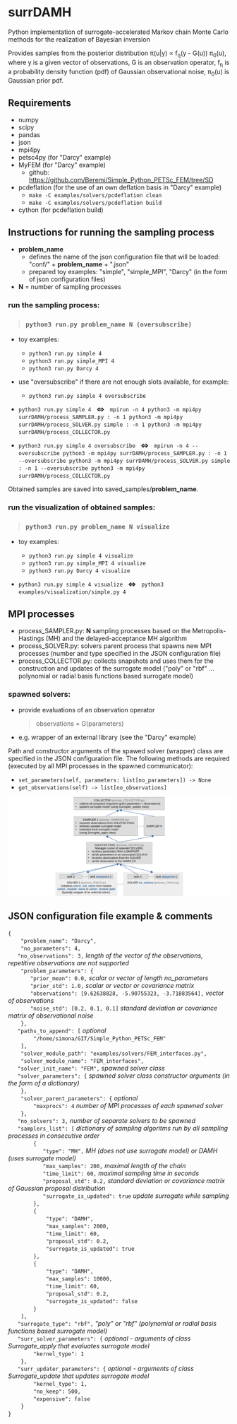 # surrDAMH
Python implementation of surrogate-accelerated Markov chain Monte Carlo methods for the realization of Bayesian inversion

Provides samples from the posterior distribution π(u|y) ∝ f<sub>η</sub>(y - G(u)) π<sub>0</sub>(u), where y is a given vector of observations, G is an observation operator, f<sub>η</sub> is a probability density function (pdf) of Gaussian observational noise, π<sub>0</sub>(u) is Gaussian prior pdf.

## Requirements
- numpy
- scipy
- pandas
- json
- mpi4py
- petsc4py (for "Darcy" example)
- MyFEM (for "Darcy" example)
    - github: https://github.com/Beremi/Simple_Python_PETSc_FEM/tree/SD
- pcdeflation (for the use of an own deflation basis in "Darcy" example)
    - `make -C examples/solvers/pcdeflation clean`
    - `make -C examples/solvers/pcdeflation build`
- cython (for pcdeflation build)

## Instructions for running the sampling process
- **problem_name**
    - defines the name of the json configuration file that will be loaded: "conf/" + **problem_name** + ".json"
    - prepared toy examples: "simple", "simple_MPI", "Darcy" (in the form of json configuration files)
- **N** = number of sampling processes
 
### run the sampling process:
> ### `python3 run.py problem_name N (oversubscribe)`

- toy examples:
    - `python3 run.py simple 4`
    - `python3 run.py simple_MPI 4`
    - `python3 run.py Darcy 4`
- use "oversubscribe" if there are not enough slots available, for example:
    - `python3 run.py simple 4 oversubscribe`

- `python3 run.py simple 4` &nbsp; **<=>** &nbsp; `mpirun -n 4 python3 -m mpi4py surrDAMH/process_SAMPLER.py : -n 1 python3 -m mpi4py surrDAMH/process_SOLVER.py simple : -n 1 python3 -m mpi4py surrDAMH/process_COLLECTOR.py`
- `python3 run.py simple 4 oversubscribe` &nbsp; **<=>** &nbsp; `mpirun -n 4 --oversubscribe python3 -m mpi4py surrDAMH/process_SAMPLER.py : -n 1 --oversubscribe python3 -m mpi4py surrDAMH/process_SOLVER.py simple : -n 1 --oversubscribe python3 -m mpi4py surrDAMH/process_COLLECTOR.py`

Obtained samples are saved into saved_samples/**problem_name**.

### run the visualization of obtained samples:
> ### `python3 run.py problem_name N visualize`

- toy examples:
    - `python3 run.py simple 4 visualize`
    - `python3 run.py simple_MPI 4 visualize`
    - `python3 run.py Darcy 4 visualize`
    
- `python3 run.py simple 4 visualize` &nbsp; **<=>** &nbsp; `python3 examples/visualization/simple.py 4`

## MPI processes
 - process_SAMPLER.py: **N** sampling processes based on the Metropolis-Hastings (MH) and the delayed-acceptance MH algorithm
 - process_SOLVER.py: solvers parent process that spawns new MPI processes (number and type specified in the JSON configuration file)
 - process_COLLECTOR.py: collects snapshots and uses them for the construction and updates of the surrogate model ("poly" or "rbf" ... polynomial or radial basis functions based surrogate model)
 
### spawned solvers:
- provide evaluations of an observation operator
    > observations = G(parameters)
- e.g. wrapper of an external library (see the "Darcy" example)

Path and constructor arguments of the spawed solver (wrapper) class are specified in the JSON configuration file. The following methods are required (executed by all MPI processes in the spawned communicator):

- `set_parameters(self, parameters: list[no_parameters]) -> None`
- `get_observations(self) -> list[no_observations]`

![MPI processes](img.png "MPI processes")

## JSON configuration file example & comments
  `{`<br>
  `    "problem_name": "Darcy",`<br>
  `    "no_parameters": 4,`<br>
  `    "no_observations": 3, ` *length of the vector of the observations, repetitive observations are not supported*<br>
  `    "problem_parameters": {`<br>
  `        "prior_mean": 0.0, ` *scalar or vector of length no_parameters*<br>
  `        "prior_std": 1.0, ` *scalar or vector or covariance matrix*<br>
`        "observations": [9.62638828, -5.90755323, -3.71883564], ` *vector of observations*<br>
`        "noise_std": [0.2, 0.1, 0.1] ` *standard deviation or covariance matrix of observational noise*<br>
`    },`<br>
`    "paths_to_append": [ ` *optional*<br>
`        "/home/simona/GIT/Simple_Python_PETSc_FEM"`<br>
`    ],`<br>
`    "solver_module_path": "examples/solvers/FEM_interfaces.py",`<br>
`    "solver_module_name": "FEM_interfaces",`<br>
`    "solver_init_name": "FEM", ` *spawned solver class*<br>
`    "solver_parameters": { ` *spawned solver class constructor arguments (in the form of a dictionary)*<br>
`    },`<br>
`    "solver_parent_parameters": {` *optional*<br>
`        "maxprocs": 4` *number of MPI processes of each spawned solver*<br>
`    },` <br>
`    "no_solvers": 3, ` *number of separate solvers to be spawned*<br>
`    "samplers_list": [ ` *dictionary of sampling algoritms run by all sampling processes in consecutive order*<br>
`        {`<br>
`            "type": "MH", ` *MH (does not use surrogate model) or DAMH (uses surrogate model)*<br>
`            "max_samples": 200, ` *maximal length of the chain*<br>
`            "time_limit": 60, ` *maximal sampling time in seconds*<br>
`            "proposal_std": 0.2, ` *standard deviation or covariance matrix of Gaussian proposal distribution*<br>
`            "surrogate_is_updated": true ` *update surrogate while sampling*<br>
`        },`<br>
`        {`<br>
`            "type": "DAMH",`<br>
`            "max_samples": 2000,`<br>
`            "time_limit": 60,`<br>
`            "proposal_std": 0.2,`<br>
`            "surrogate_is_updated": true`<br>
`        },`<br>
`        {`<br>
`            "type": "DAMH",`<br>
`            "max_samples": 10000,`<br>
`            "time_limit": 60,`<br>
`            "proposal_std": 0.2,`<br>
`            "surrogate_is_updated": false`<br>
`        }`<br>
`    ],`<br>
`    "surrogate_type": "rbf", ` *"poly" or "rbf" (polynomial or radial basis functions based surrogate model)*<br>
`    "surr_solver_parameters": { ` *optional - arguments of class Surrogate_apply that evaluates surrogate model*<br>
`        "kernel_type": 1`<br>
`    },`<br>
`    "surr_updater_parameters": { ` *optional - arguments of class Surrogate_update that updates surrogate model*<br>
`        "kernel_type": 1,`<br>
`        "no_keep": 500,`<br>
`        "expensive": false`<br>
`    }`<br>
`}`<br>
